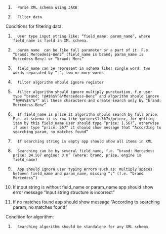 1.       Parse XML schema using JAXB

2.       Filter data

 
Conditions for filtering data:
1.       User type input string like: “field_name: param_name”, where field_name is field in XML schema.

2.       param_name  can be like full parameter or a part of it. F.e. “brand: Mercedess-Benz” (field_name is brand; param_name is Mercedess-Benz) or “brand: Merc”

3.       field_name can be represent in schema like: single word, two words separated by “-”, two or more words

4.       filter algorithm should ignore register

5.       filter algorithm should ignore multiply punctuation, f.e user type “brand: !@#$%$%^&*Mercedess-Benz” and algorithm should ignore “!@#$%$%^&*” all these characters and create search only by “brand: Mercedess-Benz”

6.       If field_name is price it algorithm should search by full price. F.e. at schema it is row like <price>$1.567</price>, for getting item by this field_name user should type “price: 1.567”, otherwise if user type “price: 567” it should show message that “According to searching param, no matches found”

7.       If searching string is empty app should show all items in XML

8.       Searching can be by several field_name, f.e. “brand: Mercedess price: 34.567 engine: 3.0” (where: brand, price, engine is field_name)

9.       App should ignore user typing errors such as: multiply spaces between field_name and param_name, missing “:” (f.e. “brand Mercedess”)

10.   If input string is without field_name or param_name app should show error message “Input string structure is incorrect”

11.   If no matches found app should show message “According to searching param, no matches found”

 
Condition for algorithm:
1.       Searching algorithm should be standalone for any XML schema

 
